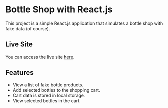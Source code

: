 # Bottle Shop with React.js

This project is a simple React.js application that simulates a bottle shop with fake data (of course).

## Live Site

You can access the live site [here](https://whimsical-mochi-b627bf.netlify.app/).

## Features

- View a list of fake bottle products.
- Add selected bottles to the shopping cart.
- Cart data is stored in local storage.
- View selected bottles in the cart.